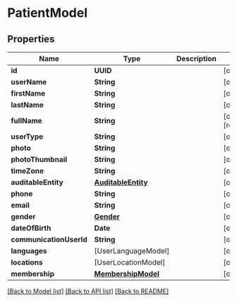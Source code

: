 # PatientModel

## Properties
Name | Type | Description | Notes
------------ | ------------- | ------------- | -------------
**id** | **UUID** |  | [optional] 
**userName** | **String** |  | [optional] 
**firstName** | **String** |  | [optional] 
**lastName** | **String** |  | [optional] 
**fullName** | **String** |  | [optional] [readonly] 
**userType** | **String** |  | [optional] 
**photo** | **String** |  | [optional] 
**photoThumbnail** | **String** |  | [optional] 
**timeZone** | **String** |  | [optional] 
**auditableEntity** | [**AuditableEntity**](AuditableEntity.md) |  | [optional] 
**phone** | **String** |  | [optional] 
**email** | **String** |  | [optional] 
**gender** | [**Gender**](Gender.md) |  | [optional] 
**dateOfBirth** | **Date** |  | [optional] 
**communicationUserId** | **String** |  | [optional] 
**languages** | [UserLanguageModel] |  | [optional] 
**locations** | [UserLocationModel] |  | [optional] 
**membership** | [**MembershipModel**](MembershipModel.md) |  | [optional] 

[[Back to Model list]](../README.md#documentation-for-models) [[Back to API list]](../README.md#documentation-for-api-endpoints) [[Back to README]](../README.md)


